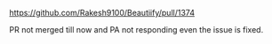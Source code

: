 https://github.com/Rakesh9100/Beautiify/pull/1374

PR not merged till now and PA not responding even the issue is fixed.
